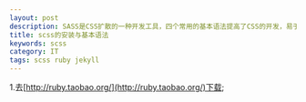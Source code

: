 ```yaml
---
layout: post
description: SASS是CSS扩散的一种开发工具，四个常用的基本语法提高了CSS的开发，易于维护。sass是用ruby语言开发的所以在安装sass前必须先安装ruby.
title: scss的安装与基本语法
keywords: scss
category: IT
tags: scss ruby jekyll 
---
```

1.去[http://ruby.taobao.org/](http://ruby.taobao.org/)下载;



